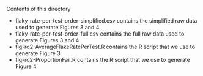 Contents of this directory
- flaky-rate-per-test-order-simplified.csv contains the simplified raw data used to generate Figures 3 and 4
- flaky-rate-per-test-order-full.csv contains the full raw data used to generate Figures 3 and 4
- fig-rq2-AverageFlakeRatePerTest.R contains the R script that we use to generate Figure 3
- fig-rq2-ProportionFail.R contains the R script that we use to generate Figure 4
